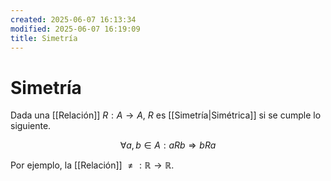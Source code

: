 ```yaml
---
created: 2025-06-07 16:13:34
modified: 2025-06-07 16:19:09
title: Simetría
---
```


# Simetría

Dada una [[Relación]] $R: A \to A$, $R$ es [[Simetría|Simétrica]] si se cumple lo siguiente.

$$
\forall a, b \in A: aRb \Rightarrow bRa
$$

Por ejemplo, la [[Relación]] $\neq: \mathbb{R} \to \mathbb{R}$.
